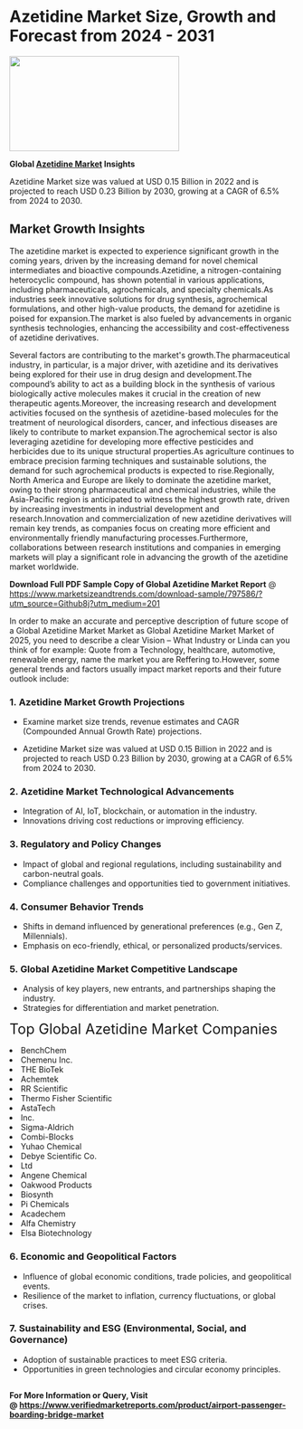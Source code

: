 <H1>Azetidine Market Size, Growth and Forecast from 2024 - 2031</H1><img class="aligncenter size-medium wp-image-584254" src="https://thirdeyenews.in/wp-content/uploads/2024/09/Global-Market-Research-300x168.jpeg" alt="" width="300" height="168" /><p><strong>Global&nbsp;<a href="https://www.marketsizeandtrends.com/download-sample/797586/?utm_source=Github8j?utm_medium=201">Azetidine Market</a> Insights</strong></p><p>Azetidine Market size was valued at USD 0.15 Billion in 2022 and is projected to reach USD 0.23 Billion by 2030, growing at a CAGR of 6.5% from 2024 to 2030.</p><p><h2>Market Growth Insights</h2> <p>The azetidine market is expected to experience significant growth in the coming years, driven by the increasing demand for novel chemical intermediates and bioactive compounds.Azetidine, a nitrogen-containing heterocyclic compound, has shown potential in various applications, including pharmaceuticals, agrochemicals, and specialty chemicals.As industries seek innovative solutions for drug synthesis, agrochemical formulations, and other high-value products, the demand for azetidine is poised for expansion.The market is also fueled by advancements in organic synthesis technologies, enhancing the accessibility and cost-effectiveness of azetidine derivatives.</p> <p>Several factors are contributing to the market's growth.The pharmaceutical industry, in particular, is a major driver, with azetidine and its derivatives being explored for their use in drug design and development.The compound’s ability to act as a building block in the synthesis of various biologically active molecules makes it crucial in the creation of new therapeutic agents.Moreover, the increasing research and development activities focused on the synthesis of azetidine-based molecules for the treatment of neurological disorders, cancer, and infectious diseases are likely to contribute to market expansion.The agrochemical sector is also leveraging azetidine for developing more effective pesticides and herbicides due to its unique structural properties.As agriculture continues to embrace precision farming techniques and sustainable solutions, the demand for such agrochemical products is expected to rise.Regionally, North America and Europe are likely to dominate the azetidine market, owing to their strong pharmaceutical and chemical industries, while the Asia-Pacific region is anticipated to witness the highest growth rate, driven by increasing investments in industrial development and research.Innovation and commercialization of new azetidine derivatives will remain key trends, as companies focus on creating more efficient and environmentally friendly manufacturing processes.Furthermore, collaborations between research institutions and companies in emerging markets will play a significant role in advancing the growth of the azetidine market worldwide.</p> <p><span class=""><strong>Download Full PDF Sample Copy of Global Azetidine Market Report</strong> @ <a href="https://www.marketsizeandtrends.com/download-sample/797586/?utm_source=Github8j?utm_medium=201" target="_blank">https://www.marketsizeandtrends.com/download-sample/797586/?utm_source=Github8j?utm_medium=201</a></span></p><p>In order to make an accurate and perceptive description of future scope of a Global&nbsp;Azetidine Market Market as Global&nbsp;Azetidine Market Market of 2025, you need to describe a clear Vision &ndash; What Industry or Linda can you think of for example: Quote from a Technology, healthcare, automotive, renewable energy, name the market you are Reffering to.However, some general trends and factors usually impact market reports and their future outlook include:</p><h3>1.&nbsp;<strong>Azetidine Market Growth Projections</strong></h3><ul><li>Examine market size trends, revenue estimates and CAGR (Compounded Annual Growth Rate) projections.</li><li><p>Azetidine Market size was valued at USD 0.15 Billion in 2022 and is projected to reach USD 0.23 Billion by 2030, growing at a CAGR of 6.5% from 2024 to 2030.</p></li></ul><h3>2.&nbsp;<strong>Azetidine Market Technological Advancements</strong></h3><ul><li>Integration of AI, IoT, blockchain, or automation in the industry.</li><li>Innovations driving cost reductions or improving efficiency.</li></ul><h3>3.&nbsp;<strong>Regulatory and Policy Changes</strong></h3><ul><li>Impact of global and regional regulations, including sustainability and carbon-neutral goals.</li><li>Compliance challenges and opportunities tied to government initiatives.</li></ul><h3>4.&nbsp;<strong>Consumer Behavior Trends</strong></h3><ul><li>Shifts in demand influenced by generational preferences (e.g., Gen Z, Millennials).</li><li>Emphasis on eco-friendly, ethical, or personalized products/services.</li></ul><h3>5.&nbsp;<strong>Global Azetidine Market Competitive Landscape</strong></h3><ul><li>Analysis of key players, new entrants, and partnerships shaping the industry.</li><li>Strategies for differentiation and market penetration.</li></ul><p data-pm-slice="1 1 []"><span style="color: inherit; font-family: inherit; font-size: 25px;">Top Global Azetidine Market Companies</span></p><div class="" data-test-id=""><p><li>BenchChem</li><li> Chemenu Inc.</li><li> THE BioTek</li><li> Achemtek</li><li> RR Scientific</li><li> Thermo Fisher Scientific</li><li> AstaTech</li><li> Inc.</li><li> Sigma-Aldrich</li><li> Combi-Blocks</li><li> Yuhao Chemical</li><li> Debye Scientific Co.</li><li> Ltd</li><li> Angene Chemical</li><li> Oakwood Products</li><li> Biosynth</li><li> Pi Chemicals</li><li> Acadechem</li><li> Alfa Chemistry</li><li> Elsa Biotechnology</li></p></div><h3>6.&nbsp;<strong>Economic and Geopolitical Factors</strong></h3><ul><li>Influence of global economic conditions, trade policies, and geopolitical events.</li><li>Resilience of the market to inflation, currency fluctuations, or global crises.</li></ul><h3>7.&nbsp;<strong>Sustainability and ESG (Environmental, Social, and Governance)</strong></h3><ul><li>Adoption of sustainable practices to meet ESG criteria.</li><li>Opportunities in green technologies and circular economy principles.</li></ul><h2><strong style="font-size: 14px;">For More Information or Query, Visit @&nbsp;</strong><a style="background-color: #ffffff; font-size: 14px;" href="https://www.marketsizeandtrends.com/report/azetidine-market/" target="_blank">https://www.verifiedmarketreports.com/product/airport-passenger-boarding-bridge-market</a></h2>